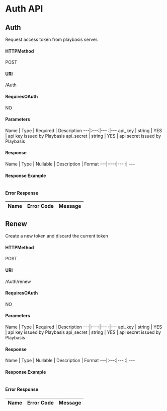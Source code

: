 # Auth API
## Auth
Request access token from playbasis server.
#### HTTPMethod
POST
#### URI
/Auth
#### RequiresOAuth
NO
#### Parameters
Name | Type | Required | Description 
 ---|:---:|--- :|---
api_key | string | YES | api key issued by Playbasis
api_secret | string | YES | api secret issued by Playbasis
#### Response
Name | Type | Nullable | Description | Format
---|:---:|--- :| ---
#### Response Example
```json 

 ```
#### Error Response
Name | Error Code | Message
---|:---: |:---
## Renew
Create a new token and discard the current token
#### HTTPMethod
POST
#### URI
/Auth/renew
#### RequiresOAuth
NO
#### Parameters
Name | Type | Required | Description 
 ---|:---:|--- :|---
api_key | string | YES | api key issued by Playbasis
api_secret | string | YES | api secret issued by Playbasis
#### Response
Name | Type | Nullable | Description | Format
---|:---:|--- :| ---
#### Response Example
```json 

 ```
#### Error Response
Name | Error Code | Message
---|:---: |:---
